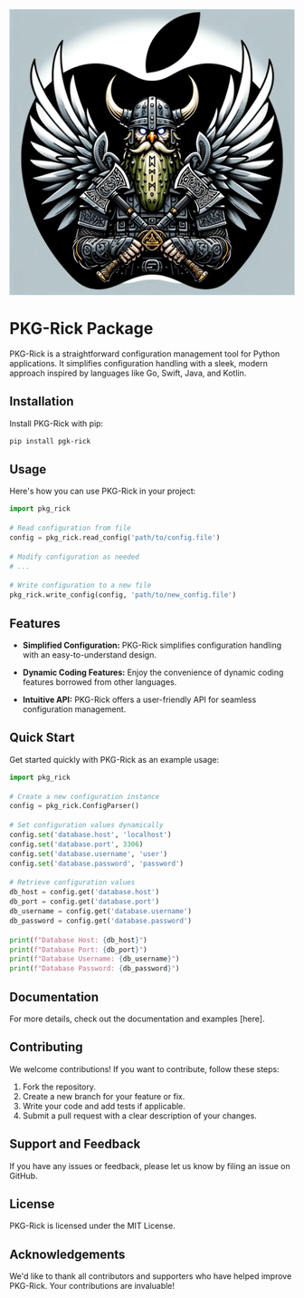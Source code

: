 <div align="center">
  <img src="pkg_logo.png" alt="PKG-Rick Logo">
</div>


# PKG-Rick Package

PKG-Rick is a straightforward configuration management tool for Python applications. It simplifies configuration handling with a sleek, modern approach inspired by languages like Go, Swift, Java, and Kotlin.

## Installation

Install PKG-Rick with pip:

```bash
pip install pgk-rick
```

## Usage

Here's how you can use PKG-Rick in your project:

```python
import pkg_rick

# Read configuration from file
config = pkg_rick.read_config('path/to/config.file')

# Modify configuration as needed
# ...

# Write configuration to a new file
pkg_rick.write_config(config, 'path/to/new_config.file')
```

## Features

- **Simplified Configuration:** PKG-Rick simplifies configuration handling with an easy-to-understand design.
  
- **Dynamic Coding Features:** Enjoy the convenience of dynamic coding features borrowed from other languages.

- **Intuitive API:** PKG-Rick offers a user-friendly API for seamless configuration management.

## Quick Start

Get started quickly with PKG-Rick as an example usage:

```python
import pkg_rick

# Create a new configuration instance
config = pkg_rick.ConfigParser()

# Set configuration values dynamically
config.set('database.host', 'localhost')
config.set('database.port', 3306)
config.set('database.username', 'user')
config.set('database.password', 'password')

# Retrieve configuration values
db_host = config.get('database.host')
db_port = config.get('database.port')
db_username = config.get('database.username')
db_password = config.get('database.password')

print(f"Database Host: {db_host}")
print(f"Database Port: {db_port}")
print(f"Database Username: {db_username}")
print(f"Database Password: {db_password}")
```

## Documentation

For more details, check out the documentation and examples [here].

## Contributing

We welcome contributions! If you want to contribute, follow these steps:

1. Fork the repository.
2. Create a new branch for your feature or fix.
3. Write your code and add tests if applicable.
4. Submit a pull request with a clear description of your changes.

## Support and Feedback

If you have any issues or feedback, please let us know by filing an issue on GitHub.

## License

PKG-Rick is licensed under the MIT License.

## Acknowledgements

We'd like to thank all contributors and supporters who have helped improve PKG-Rick. Your contributions are invaluable!
